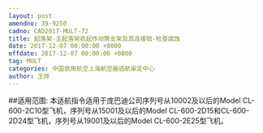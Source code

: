 ```yaml
---
layout: post
amendno: 39-9250
cadno: CAD2017-MULT-72
title: 起落架-主起落架收起作动筒支架及其连接销-检查腐蚀
date: 2017-12-07 00:00:00 +0800
effdate: 2017-12-07 00:00:00 +0800
tag: MULT
categories: 中国民用航空上海航空器适航审定中心
author: 王烨
---
```


##适用范围:
本适航指令适用于庞巴迪公司序列号从10002及以后的Model CL-600-2C10型飞机，序列号从15001及以后的Model CL-600-2D15和CL-600-2D24型飞机，序列号从19001及以后的Model CL-600-2E25型飞机。

